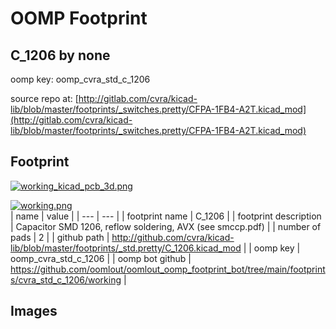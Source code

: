 # OOMP Footprint  
## C_1206  by none  
  
oomp key: oomp_cvra_std_c_1206  
  
source repo at: [http://gitlab.com/cvra/kicad-lib/blob/master/footprints/_switches.pretty/CFPA-1FB4-A2T.kicad_mod](http://gitlab.com/cvra/kicad-lib/blob/master/footprints/_switches.pretty/CFPA-1FB4-A2T.kicad_mod)  
## Footprint  
  
[![working_kicad_pcb_3d.png](working_kicad_pcb_3d_600.png)](working_kicad_pcb_3d.png)  
  
[![working.png](working_600.png)](working.png)  
| name | value | 
| --- | --- | 
| footprint name | C_1206 | 
| footprint description | Capacitor SMD 1206, reflow soldering, AVX (see smccp.pdf) | 
| number of pads | 2 | 
| github path | http://github.com/cvra/kicad-lib/blob/master/footprints/_std.pretty/C_1206.kicad_mod | 
| oomp key | oomp_cvra_std_c_1206 | 
| oomp bot github | https://github.com/oomlout/oomlout_oomp_footprint_bot/tree/main/footprints/cvra_std_c_1206/working | 
## Images  
